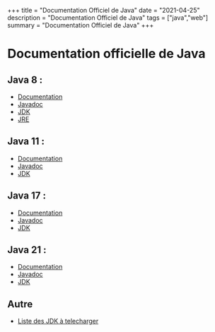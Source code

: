 +++
title = "Documentation Officiel de Java"
date = "2021-04-25"
description = "Documentation Officiel de Java"
tags = ["java","web"]
summary = "Documentation Officiel de Java"
+++

# Documentation officielle de Java

## Java 8 :
* [Documentation](https://docs.oracle.com/javase/8/)
* [Javadoc](https://docs.oracle.com/javase/8/docs/api/)
* [JDK](https://www.oracle.com/java/technologies/javase/javase-jdk8-downloads.html)
* [JRE](https://www.oracle.com/java/technologies/javase-server-jre8-downloads.html)

## Java 11 :
* [Documentation](https://docs.oracle.com/en/java/javase/11/)
* [Javadoc](https://docs.oracle.com/en/java/javase/11/docs/api/index.html)
* [JDK](https://www.oracle.com/java/technologies/javase-jdk11-downloads.html)

## Java 17 :
* [Documentation](https://docs.oracle.com/en/java/javase/17/)
* [Javadoc](https://docs.oracle.com/en/java/javase/17/docs/api/index.html)
* [JDK](https://www.oracle.com/java/technologies/downloads/)

## Java 21 :
* [Documentation](https://docs.oracle.com/en/java/javase/21/index.html)
* [Javadoc](https://docs.oracle.com/en/java/javase/21/docs/api/index.html)
* [JDK](https://www.oracle.com/fr/java/technologies/downloads/)

## Autre
* [Liste des JDK à telecharger](https://www.oracle.com/java/technologies/javase-downloads.html)